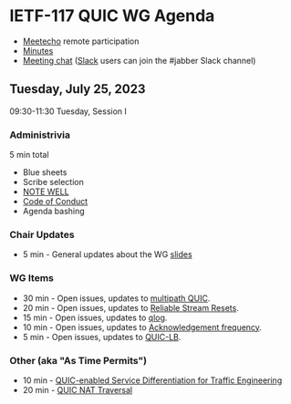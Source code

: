 # IETF-117 QUIC WG Agenda

* [Meetecho](https://meetings.conf.meetecho.com/ietf117/?group=quic) remote participation
* [Minutes](https://codimd.ietf.org/notes-ietf-117-quic)
* [Meeting chat](xmpp:quic@jabber.ietf.org?join) ([Slack](https://quicdev.slack.com/) users can join the #jabber Slack channel)

## Tuesday, July 25, 2023

09:30-11:30 Tuesday, Session I

### Administrivia

5 min total

* Blue sheets
* Scribe selection
* [NOTE WELL](https://www.ietf.org/about/note-well.html)
* [Code of Conduct](https://www.rfc-editor.org/rfc/rfc7154.html)
* Agenda bashing

### Chair Updates
* 5 min - General updates about the WG [slides](https://github.com/quicwg/wg-materials/blob/main/ietf117/chairs.pdf)

### WG Items
* 30 min - Open issues, updates to [multipath QUIC](https://datatracker.ietf.org/doc/html/draft-ietf-quic-multipath).
* 20 min - Open issues, updates to [Reliable Stream Resets](https://datatracker.ietf.org/doc/draft-ietf-quic-reliable-stream-reset/). 
* 15 min - Open issues, updates to [qlog](https://datatracker.ietf.org/doc/html/draft-ietf-quic-qlog-main-schema).
* 10 min - Open issues, updates to [Acknowledgement frequency](https://datatracker.ietf.org/doc/html/draft-ietf-quic-ack-frequency).
* 5 min - Open issues, updates to [QUIC-LB](https://datatracker.ietf.org/doc/draft-ietf-quic-load-balancers/).

### Other (aka "As Time Permits")
* 10 min - [QUIC-enabled Service Differentiation for Traffic Engineering](https://datatracker.ietf.org/doc/draft-zmlk-quic-te/)
* 20 min - [QUIC NAT Traversal](https://datatracker.ietf.org/doc/draft-seemann-quic-nat-traversal/)
